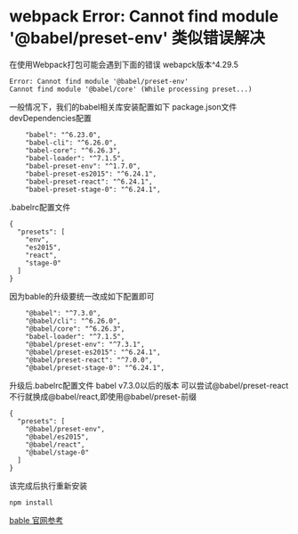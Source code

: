 # webpack Error: Cannot find module '@babel/preset-env' 类似错误解决

在使用Webpack打包可能会遇到下面的错误
webapck版本^4.29.5
```
Error: Cannot find module '@babel/preset-env'
Cannot find module '@babel/core' (While processing preset...)

```
一般情况下，我们的babel相关库安装配置如下
package.json文件devDependencies配置
```
    "babel": "^6.23.0",
    "babel-cli": "^6.26.0",
    "babel-core": "^6.26.3",
    "babel-loader": "^7.1.5",
    "babel-preset-env": "^1.7.0",
    "babel-preset-es2015": "^6.24.1",
    "babel-preset-react": "^6.24.1",
    "babel-preset-stage-0": "^6.24.1",
```
.babelrc配置文件
```
{
  "presets": [
    "env",
    "es2015",
    "react",
    "stage-0"
  ]
}
```

因为bable的升级要统一改成如下配置即可
```
    "@babel": "^7.3.0",
    "@babel/cli": "^6.26.0",
    "@babel/core": "^6.26.3",
    "babel-loader": "^7.1.5",
    "@babel/preset-env": "^7.3.1",
    "@babel/preset-es2015": "^6.24.1",
    "@babel/preset-react": "^7.0.0",
    "@babel/preset-stage-0": "^6.24.1",
```
升级后.babelrc配置文件 babel v7.3.0以后的版本
可以尝试@babel/preset-react不行就换成@babel/react,即使用@babel/preset-前缀
```
{
  "presets": [
    "@babel/preset-env",
    "@babel/es2015",
    "@babel/react",
    "@babel/stage-0"
  ]
}
```
该完成后执行重新安装
```
npm install

```
[bable 官网参考](https://babeljs.io/docs/en/v7-migration)